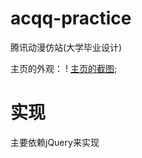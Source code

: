 # acqq-practice
腾讯动漫仿站(大学毕业设计)

主页的外观：
! [主页的截图](https://github.com/wa7chliang/acqq-practice/blob/master/images/gitacqq.png);

# 实现
主要依赖jQuery来实现

